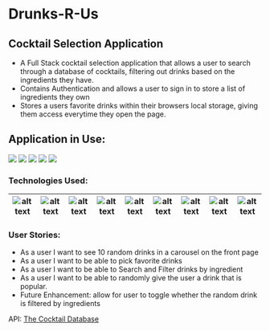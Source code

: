 # Drunks-R-Us

## Cocktail Selection Application
* A Full Stack cocktail selection application that allows a user to search through a database of cocktails, filtering out drinks based on the ingredients they have.
* Contains Authentication and allows a user to sign in to store a list of ingredients they own
* Stores a users favorite drinks within their browsers local storage, giving them access everytime they open the page.

## Application in Use:
![](Drunks-R-Us.gif)
![](Drunks-R-Us2.gif)
![](Drunks-R-Us3.gif)
![](Drunks-R-Us4.gif)
![](Drunks-R-Us5.gif)



### Technologies Used: 

| ![alt text](https://camo.githubusercontent.com/8ef526a51d3d45c10893ef7797662ec5acfcdcc05810c352a1e4122118393183/68747470733a2f2f69312e77702e636f6d2f74686569636f6d2e6f72672f77702d636f6e74656e742f75706c6f6164732f323031362f30332f6a732d6c6f676f2e706e673f73736c3d31 "Javascript") | ![alt text](https://camo.githubusercontent.com/4f9bcbe54072c61b079f9b1df1cbd039108c4379be7d17c41895c7e65b38ff7a/68747470733a2f2f7365656b6c6f676f2e636f6d2f696d616765732f432f637373332d6c6f676f2d383732343037353237342d7365656b6c6f676f2e636f6d2e706e67 "CSS") | ![alt text](https://camo.githubusercontent.com/0821ae25cbd292f1c724d2fbf808a78136e61c72ec42a1a961d2be9288441930/68747470733a2f2f7777772e77332e6f72672f68746d6c2f6c6f676f2f646f776e6c6f6164732f48544d4c355f4c6f676f5f3531322e706e67 "HTML5") | ![alt text](https://camo.githubusercontent.com/b19864f800e20ca559cd76b53f377ef65249119ce7a8da98becc200f6ef56e30/68747470733a2f2f7365656b6c6f676f2e636f6d2f696d616765732f4e2f6e6f64656a732d6c6f676f2d464245313232453337372d7365656b6c6f676f2e636f6d2e706e67 "NodeJS") | ![alt text](https://camo.githubusercontent.com/b8a0c6c174599d13501516d86c16fa5988efcaef279db070d0843647df18ca07/68747470733a2f2f656e637279707465642d74626e302e677374617469632e636f6d2f696d616765733f713d74626e253341414e6439476352566f6250717533704d58336c615646794d5a4431756e3779694e39594f6c394e6e646726757371703d434155 "React Bootstrap") | ![alt text](https://camo.githubusercontent.com/802e20f7bcfc7a1e39c54d46dbb6f6c512a3deb72ebaaeca1bbe4471ba401893/68747470733a2f2f696d67322e706e67696f2e636f6d2f657870726573732d6a732d706e672d352d706e672d696d6167652d657870726573736a732d706e672d3830305f3830302e706e67 "ExpressJS") | ![alt text](https://camo.githubusercontent.com/5814fc8336c83669102c44d5fff5d178a775c988404780519ec0a066f984dcc2/68747470733a2f2f6d69726f2e6d656469756d2e636f6d2f6d61782f3530302f312a63506837756a52496663484179346b57324144474f772e706e67 "React") | ![alt text](https://ih1.redbubble.net/image.1305874501.9819/flat,750x,075,f-pad,750x1000,f8f8f8.jpg "Node") | ![alt text](https://encrypted-tbn0.gstatic.com/images?q=tbn:ANd9GcQcjvDGqzTInBWJTiQDhAIlKfDnPet_R2tk0A&usqp=CAU "MongoDB")
|----------|----------|----------|----------|----------|----------|----------|----------|----------|

### User Stories:
* As a user I want to see 10 random drinks in a carousel on the front page
* As a user I want to be able to pick favorite drinks
* As a user I want to be able to Search and Filter drinks by ingredient
* As a user I want to be able to randomly give the user a drink that is popular.
* Future Enhancement: allow for user to toggle whether the random drink is filtered by ingredients


API:
[The Cocktail Database](https://www.thecocktaildb.com/api.php)
